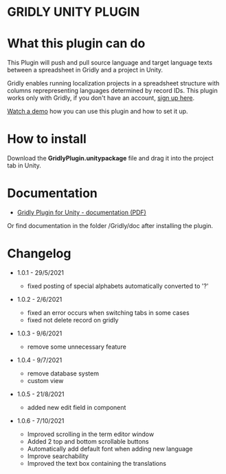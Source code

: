 # GRIDLY UNITY PLUGIN

# What this plugin can do
  This Plugin will push and pull source language and target language texts between a spreadsheet in Gridly and a project in Unity.
  
  Gridly enables running localization projects in a spreadsheet structure with columns reprepresenting languages determined by record IDs. This plugin works only with Gridly, if you don't have an account, [sign up here](https://www.gridly.com/?utm_campaign=unity&utm_medium=github&utm_source=unity).
  
  [Watch a demo](https://www.gridly.com/integrations/unity/?utm_campaign=unity&utm_medium=github&utm_source=unity) how you can use this plugin and how to set it up. 

# How to install
  Download the **GridlyPlugin.unitypackage** file and drag it into the project tab in Unity.
  
# Documentation
  * [Gridly Plugin for Unity - documentation (PDF)](https://github.com/gridly-spreadsheet-CMS/gridly-unity-plugin/blob/master/Gridly/Doc/Unity%20plugin%20documentation.pdf)

Or find documentation in the folder /Gridly/doc after installing the plugin.

# Changelog

* 1.0.1 - 29/5/2021
  + fixed posting of special alphabets automatically converted to '?'

* 1.0.2 - 2/6/2021
  + fixed an error occurs when switching tabs in some cases
  + fixed not delete record on gridly 
 
* 1.0.3 - 9/6/2021
  + remove some unnecessary feature
  
* 1.0.4 - 9/7/2021
  + remove database system
  + custom view
 
* 1.0.5 - 21/8/2021
  + added new edit field in component

* 1.0.6 - 7/10/2021
  + Improved scrolling in the term editor window
  + Added 2 top and bottom scrollable buttons
  + Automatically add default font when adding new language
  + Improve searchability
  + Improved the text box containing the translations

